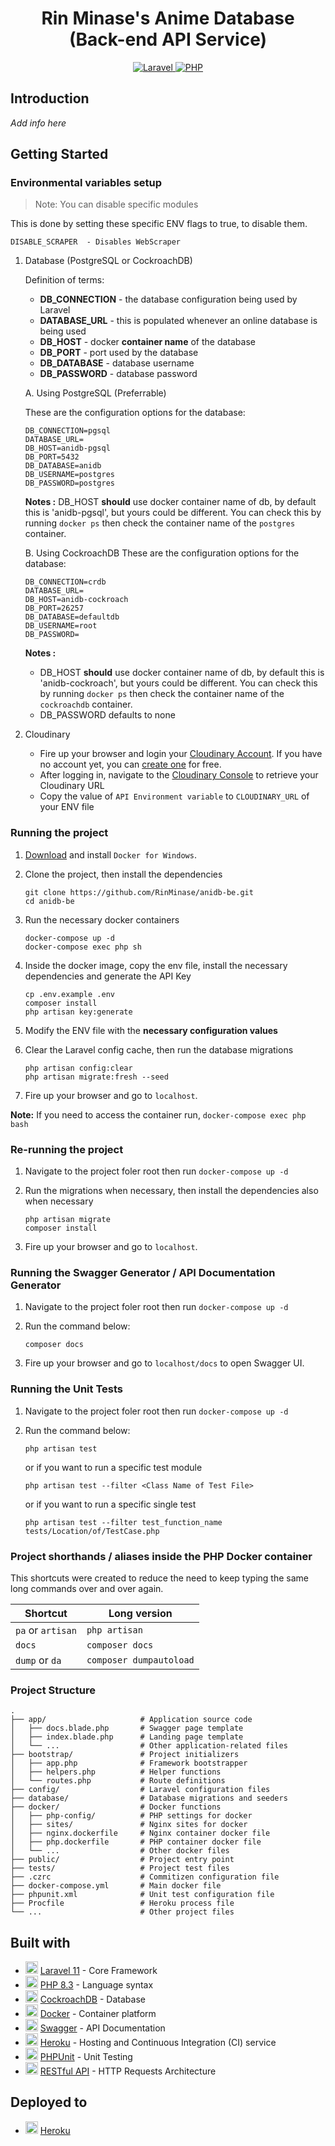 <h1 align="center"> Rin Minase's Anime Database<br>(Back-end API Service) </h1>

<p align="center">
    <a href="https://laravel.com">
        <img alt="Laravel" src="https://img.shields.io/badge/laravel-11-red.svg?logo=laravel&logoColor=white&style=for-the-badge">
    </a>
    <a href="https://php.net">
        <img alt="PHP" src="https://img.shields.io/badge/php-8.3-blue.svg?logo=php&logoColor=white&style=for-the-badge">
    </a>
</p>

## Introduction
_Add info here_

## Getting Started

### Environmental variables setup

> Note: You can disable specific modules

This is done by setting these specific ENV flags to true, to disable them.

```
DISABLE_SCRAPER  - Disables WebScraper
```

1. Database (PostgreSQL or CockroachDB)

    Definition of terms:
    - **DB_CONNECTION** - the database configuration being used by Laravel
    - **DATABASE_URL** - this is populated whenever an online database is being used
    - **DB_HOST** - docker **container name** of the database
    - **DB_PORT** - port used by the database
    - **DB_DATABASE** - database username
    - **DB_PASSWORD** - database password

    A. Using PostgreSQL (Preferrable)

    These are the configuration options for the database:

    ```
    DB_CONNECTION=pgsql
    DATABASE_URL=
    DB_HOST=anidb-pgsql
    DB_PORT=5432
    DB_DATABASE=anidb
    DB_USERNAME=postgres
    DB_PASSWORD=postgres
    ```

    **Notes :** DB_HOST **should** use docker container name of db, by default this is 'anidb-pgsql', but yours could be different. You can check this by running `docker ps` then check the container name of the `postgres` container.

    B. Using CockroachDB
    These are the configuration options for the database:

    ```
    DB_CONNECTION=crdb
    DATABASE_URL=
    DB_HOST=anidb-cockroach
    DB_PORT=26257
    DB_DATABASE=defaultdb
    DB_USERNAME=root
    DB_PASSWORD=
    ```

    **Notes :**
    - DB_HOST **should** use docker container name of db, by default this is 'anidb-cockroach', but yours could be different. You can check this by running `docker ps` then check the container name of the `cockroachdb` container.
    - DB_PASSWORD defaults to none

2. Cloudinary
    - Fire up your browser and login your [Cloudinary Account](https://cloudinary.com/users/login). If you have no account yet, you can [create one](https://cloudinary.com/users/register/free) for free.
    - After logging in, navigate to the [Cloudinary Console](https://cloudinary.com/console) to retrieve your Cloudinary URL
    - Copy the value of `API Environment variable` to `CLOUDINARY_URL` of your ENV file


### Running the project
1. [Download](https://www.docker.com/products/docker-desktop) and install `Docker for Windows`.

2. Clone the project, then install the dependencies

    ```
    git clone https://github.com/RinMinase/anidb-be.git
    cd anidb-be
    ```

3. Run the necessary docker containers

    ```
    docker-compose up -d
    docker-compose exec php sh
    ```

4. Inside the docker image, copy the env file, install the necessary dependencies and generate the API Key

    ```
    cp .env.example .env
    composer install
    php artisan key:generate
    ```

5. Modify the ENV file with the **necessary configuration values**

6. Clear the Laravel config cache, then run the database migrations
    ```
    php artisan config:clear
    php artisan migrate:fresh --seed
    ```

6. Fire up your browser and go to `localhost`.

**Note:**
If you need to access the container run, `docker-compose exec php bash`

### Re-running the project
1. Navigate to the project foler root then run `docker-compose up -d`

2. Run the migrations when necessary, then install the dependencies also when necessary
    ```
    php artisan migrate
    composer install
    ```

3. Fire up your browser and go to `localhost`.

### Running the Swagger Generator / API Documentation Generator
1. Navigate to the project foler root then run `docker-compose up -d`

2. Run the command below:
    ```
    composer docs
    ```

3. Fire up your browser and go to `localhost/docs` to open Swagger UI.

### Running the Unit Tests
1. Navigate to the project foler root then run `docker-compose up -d`

2. Run the command below:
    ```
    php artisan test
    ```
    or if you want to run a specific test module
    ```
    php artisan test --filter <Class Name of Test File>
    ```
    or if you want to run a specific single test
    ```
    php artisan test --filter test_function_name tests/Location/of/TestCase.php
    ```

### Project shorthands / aliases inside the PHP Docker container

This shortcuts were created to reduce the need to keep typing the same long commands over and over again.

| Shortcut          | Long version            |
| ----------------- | ----------------------- |
| `pa` or `artisan` | `php artisan`           |
| `docs`            | `composer docs`         |
| `dump` or `da`    | `composer dumpautoload` |

### Project Structure
    .
    ├── app/                     # Application source code
    │   ├── docs.blade.php       # Swagger page template
    │   ├── index.blade.php      # Landing page template
    │   └── ...                  # Other application-related files
    ├── bootstrap/               # Project initializers
    │   ├── app.php              # Framework bootstrapper
    │   ├── helpers.php          # Helper functions
    │   └── routes.php           # Route definitions
    ├── config/                  # Laravel configuration files
    ├── database/                # Database migrations and seeders
    ├── docker/                  # Docker functions
    │   ├── php-config/          # PHP settings for docker
    │   ├── sites/               # Nginx sites for docker
    │   ├── nginx.dockerfile     # Nginx container docker file
    │   ├── php.dockerfile       # PHP container docker file
    │   └── ...                  # Other docker files
    ├── public/                  # Project entry point
    ├── tests/                   # Project test files
    ├── .czrc                    # Commitizen configuration file
    ├── docker-compose.yml       # Main docker file
    ├── phpunit.xml              # Unit test configuration file
    ├── Procfile                 # Heroku process file
    └── ...                      # Other project files

## Built with
* <img width=20 height=20 src="https://laravel.com/img/favicon/favicon.ico"> [Laravel 11](https://laravel.com) - Core Framework
* <img width=20 height=20 src="https://www.php.net/favicon.ico"> [PHP 8.3](https://php.net) - Language syntax
* <img width=20 height=20 src="https://www.cockroachlabs.com/favicon.ico"> [CockroachDB](https://www.cockroachlabs.com) - Database
* <img width=20 height=20 src="https://www.docker.com/wp-content/uploads/2022/03/vertical-logo-monochromatic-480x411.png"> [Docker](https://www.docker.com) - Container platform
* <img width=20 height=20 src="https://static1.smartbear.co/swagger/media/assets/swagger_fav.png"> [Swagger](https://swagger.io/) - API Documentation
* <img width=20 height=20 src="https://www.herokucdn.com/favicons/favicon.ico"> [Heroku](https://www.heroku.com) - Hosting and Continuous Integration (CI) service
* <img width=20 height=20 src="https://phpunit.de/favicon-32x32.png"> [PHPUnit](https://phpunit.de/) - Unit Testing
* <img width=20 height=20 src="https://restfulapi.net/wp-content/uploads/rest.png"> [RESTful API](https://restfulapi.net) - HTTP Requests Architecture

## Deployed to
* <img width=20 height=20 src="https://www.herokucdn.com/favicons/favicon.ico"> [Heroku](http://rin-anidb.herokuapp.com)
